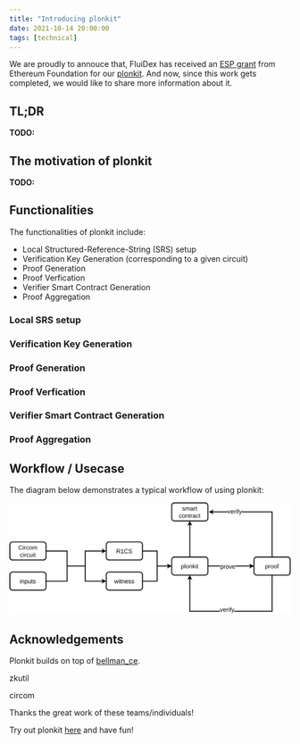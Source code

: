 ```yaml
---
title: "Introducing plonkit"
date: 2021-10-14 20:00:00
tags: [technical]
---
```


We are proudly to annouce that, FluiDex has received an [ESP grant](https://esp.ethereum.foundation/) from Ethereum Foundation for our [plonkit](https://github.com/fluidex/plonkit).
And now, since this work gets completed, we would like to share more information about it.

## TL;DR
__TODO:__

## The motivation of plonkit
__TODO:__

## Functionalities
The functionalities of plonkit include:

+ Local Structured-Reference-String (SRS) setup
+ Verification Key Generation (corresponding to a given circuit)
+ Proof Generation
+ Proof Verfication
+ Verifier Smart Contract Generation
+ Proof Aggregation

### Local SRS setup

### Verification Key Generation

### Proof Generation

### Proof Verfication

### Verifier Smart Contract Generation

### Proof Aggregation

## Workflow / Usecase
The diagram below demonstrates a typical workflow of using plonkit:

![](plonkit.png)

## Acknowledgements
Plonkit builds on top of [bellman_ce](https://github.com/matter-labs/bellman).

zkutil

circom

Thanks the great work of these teams/individuals!

Try out plonkit [here](https://github.com/fluidex/plonkit) and have fun!
